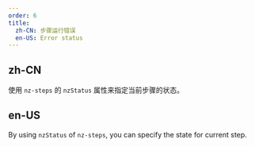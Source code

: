 ```yaml
---
order: 6
title:
  zh-CN: 步骤运行错误
  en-US: Error status
---
```


## zh-CN

使用 `nz-steps` 的 `nzStatus` 属性来指定当前步骤的状态。

## en-US

By using `nzStatus` of `nz-steps`, you can specify the state for current step.
